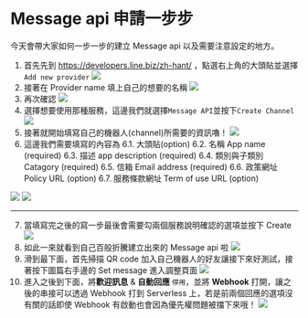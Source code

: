 # Message api 申請一步步

今天會帶大家如何一步一步的建立 Message api 以及需要注意設定的地方。

1. 首先先到 https://developers.line.biz/zh-hant/ ，點選右上角的大頭貼並選擇 `Add new provider`
   ![](https://i.imgur.com/ZDumwCq.jpg)
2. 接著在 Provider name 填上自己的想要的名稱
   ![](https://i.imgur.com/JrSgcQO.png)
3. 再次確認
   ![](https://i.imgur.com/D86u1mQ.png)
4. 選擇想要使用那種服務，這邊我們就選擇`Message API`並按下`Create Channel`
   ![](https://i.imgur.com/8WA1uER.png)
5. 接著就開始填寫自己的機器人(channel)所需要的資訊嚕！
   ![](https://i.imgur.com/VQWPJtn.png)
6. 這邊我們需要填寫的內容為
   6.1. 大頭貼(option)
   6.2. 名稱 App name (required)
   6.3. 描述 app description (required)
   6.4. 類別與子類別 Catagory (required)
   6.5. 信箱 Email address (required)
   6.6. 政策網址 Policy URL (option)
   6.7. 服務條款網址 Term of use URL (option)

![](https://i.imgur.com/0Wj570j.png)
![](https://i.imgur.com/7TW5dzU.png)

---

7. 當填寫完之後的寫一步最後會需要勾兩個服務說明確認的選項並按下 Create
   ![](https://i.imgur.com/VsLYgJK.png)
8. 如此一來就看到自己百般折騰建立出來的 Message api 啦
   ![](https://i.imgur.com/6tBdbEa.png)
9. 滑到最下面，首先掃描 QR code 加入自己機器人的好友讓接下來好測試，接著按下圖篇右手邊的 Set message 進入調整頁面
   ![](https://i.imgur.com/wTxU7FM.png)
10. 進入之後到下面，將**歡迎訊息** & **自動回應** `停用`，並將 **Webhook** 打開，讓之後的串接可以透過 Webhook 打到 Serverless 上，若是前兩個回應的選項沒有關的話即使 Webhook 有啟動也會因為優先權問題被擋下來哦！
    ![](https://i.imgur.com/gS2k9ZP.png)
